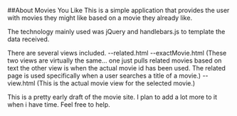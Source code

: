 ##About Movies You Like
This is a simple application that provides the user with movies they might like based 
on a movie they already like.

The technology mainly used was jQuery and handlebars.js to template the data received.

There are several views included.
 --related.html
 --exactMovie.html (These two views are virtually the same... one just pulls related movies
 based on text the other view is when the actual movie id has been used. The related page is used specifically when a user searches a title of a movie.)
 --view.html (This is the actual movie view for the selected movie.)

 This is a pretty early draft of the movie site. I plan to add a lot more to it when i have time.
 Feel free to help. 